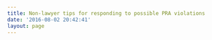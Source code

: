 ```yaml
---
title: Non-lawyer tips for responding to possible PRA violations
date: '2016-08-02 20:42:41'
layout: page
---
```

